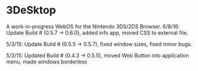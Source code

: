 3DeSktop
========

A work-in-progress WebOS for the Nintendo 3DS/2DS Browser.
6/8/16: Update Build # (0.5.7 -> 0.6.0), added info app, moved CSS to external file.

5/3/15: Update Build # (0.5.5 -> 0.5.7), fixed window sizes, fixed minor bugs.

5/3/15: Updated Build # (0.4.3 -> 0.5.5), moved Web Button into application menu, made windows borderless
